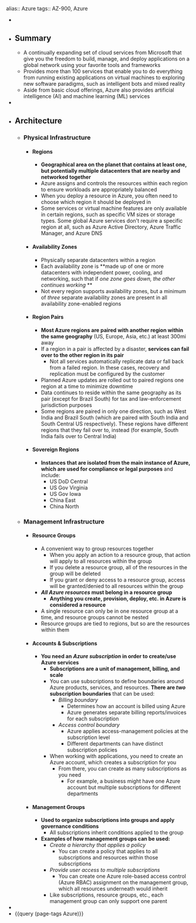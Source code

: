 alias:: Azure
tags:: AZ-900, Azure

-
- ## Summary
	- A continually expanding set of cloud services from Microsoft that give you the freedom to build, manage, and deploy applications on a global network using your favorite tools and frameworks
	- Provides more than 100 services that enable you to do everything from running existing applications on virtual machines to exploring new software paradigms, such as intelligent bots and mixed reality
	- Aside from basic cloud offerings, Azure also provides artificial intelligence (AI) and machine learning (ML) services
-
- ## Architecture
	- ### Physical Infrastructure
		- #### Regions
			- **Geographical area on the planet that contains at least one, but potentially multiple datacenters that are nearby and networked together**
			- Azure assigns and controls the resources within each region to ensure workloads are appropriately balanced
			- When you deploy a resource in Azure, you often need to choose which region it should be deployed in
			- Some services or virtual machine features are only available in certain regions, such as specific VM sizes or storage types. Some global Azure services don't require a specific region at all, such as Azure Active Directory, Azure Traffic Manager, and Azure DNS
		- #### Availability Zones
			- Physically separate datacenters within a region
			- Each availability zone is **made up of one or more datacenters with independent power, cooling, and networking, such that if *one zone goes down, the other continues working* **
			- Not every region supports availability zones, but a minimum of *three* separate availability zones are present in all availability zone-enabled regions
		- #### Region Pairs
			- **Most Azure regions are paired with another region within the same geography** (US, Europe, Asia, etc.) at least 300mi away
			- If a region in a pair is affected by a disaster, **services can fail over to the other region in its pair**
				- Not all services automatically replicate data or fall back from a failed region. In these cases, recovery and replication must be configured by the customer
			- Planned Azure updates are rolled out to paired regions one region at a time to minimize downtime
			- Data continues to reside within the same geography as its pair (except for Brazil South) for tax and law-enforcement jurisdiction purposes
			- Some regions are paired in only one direction, such as West India and Brazil South (which are paired with South India and South Central US respectively). These regions have different regions that they fail over to, instead (for example, South India fails over to Central India)
		- #### Sovereign Regions
			- **Instances that are isolated from the main instance of Azure, which are used for compliance or legal purposes** and include:
				- US DoD Central
				- US Gov Virginia
				- US Gov Iowa
				- China East
				- China North
	- ### Management Infrastructure
		- #### Resource Groups
			- A convenient way to group resources together
				- When you apply an action to a resource group, that action will apply to all resources within the group
				- If you delete a resource group, all of the resources in the group will be deleted
				- If you grant or deny access to a resource group, access will be granted/denied to all resources within the group
			- ***All Azure resources* must belong in a resource group**
				- **Anything you create, provision, deploy, etc. in Azure is considered a resource**
			- A single resource can only be in one resource group at a time, and resource groups cannot be nested
			- Resource groups are tied to regions, but so are the resources within them
		- #### Accounts & Subscriptions
			- **You need an** ***Azure subscription* in order to create/use Azure services**
				- **Subscriptions are a unit of management, billing, and scale**
				- You can use subscriptions to define boundaries around Azure products, services, and resources. **There are *two* subscription boundaries** that can be used:
					- *Billing boundary*
						- Determines how an account is billed using Azure
						- Azure generates separate billing reports/invoices for each subscription
					- *Access control boundary*
						- Azure applies access-management policies at the subscription level
						- Different departments can have distinct subscription policies
				- When working with applications, you need to create an Azure account, which creates a subscription for you
					- From there, you can create as many subscriptions as you need
						- For example, a business might have one Azure account but multiple subscriptions for different departments
		- #### Management Groups
			- **Used to organize subscriptions into groups and apply governance conditions**
				- All subscriptions inherit conditions applied to the group
			- **Examples of how management groups can be used:**
				- *Create a hierarchy that applies a policy*
					- You can create a policy that applies to all subscriptions and resources within those subscriptions
				- *Provide user access to multiple subscriptions*
					- You can create one Azure role-based access control (Azure RBAC) assignment on the management group, which all resources underneath would inherit
				- Like subscriptions, resource groups, etc., each management group can only support one parent
-
- {{query (page-tags Azure)}}